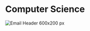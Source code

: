 # Computer Science
![Email Header 600x200 px](https://user-images.githubusercontent.com/79721045/180854315-090b396d-c188-4cdb-ac57-0f0e77374ce5.png)
